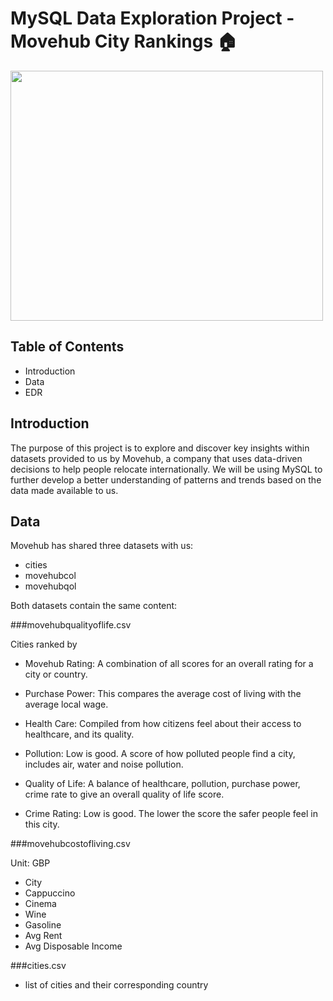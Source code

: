 # MySQL Data Exploration Project - Movehub City Rankings :house:

<img src= "https://cdn.dribbble.com/users/1591951/screenshots/4168633/cv_still_2x.gif?compress=1&resize=400x300&vertical=center" width="500" height="400"/>

## Table of Contents
 - Introduction
 - Data
 - EDR

## Introduction

The purpose of this project is to explore and discover key insights within datasets provided to us by Movehub, a company that uses data-driven decisions to help people relocate internationally. We will be using MySQL to further develop a better understanding of patterns and trends based on the data made available to us.

## Data

Movehub has shared three datasets with us:

 - cities
 - movehubcol
 - movehubqol


Both datasets contain the same content:

###movehubqualityoflife.csv

Cities ranked by

 - Movehub Rating: A combination of all scores for an overall rating for a city or country.

 - Purchase Power: This compares the average cost of living with the average local wage.

 - Health Care: Compiled from how citizens feel about their access to healthcare, and its quality.

 - Pollution: Low is good. A score of how polluted people find a city, includes air, water and noise pollution.

 - Quality of Life: A balance of healthcare, pollution, purchase power, crime rate to give an overall quality of life score.

 - Crime Rating: Low is good. The lower the score the safer people feel in this city.

###movehubcostofliving.csv

Unit: GBP

 - City
 - Cappuccino
 - Cinema
 - Wine
 - Gasoline
 - Avg Rent
 - Avg Disposable Income

###cities.csv
 - list of cities and their corresponding country
